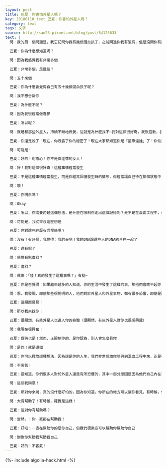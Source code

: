 ```yaml
---
layout: post
title: 巴夏：你害怕外星人嗎？
key: 20180110_text_巴夏：你害怕外星人嗎？
category: text
tags: 文字
source: http://san23.pixnet.net/blog/post/64123633
text: |
  問：我的另一個問題是，我忘記問你我有幾個混血孩子，之前問過你我有沒有，但是沒問你有幾個

  巴夏：你為什麼想知道呢？

  問：因為我感覺我有非常多個

  巴夏：非常多個，是幾個？

  問：五十來個

  巴夏：你為什麼會覺得自己有五十幾個混血孩子呢？

  問：我不想告訴你

  巴夏：為什麼不呢？

  問：因為我很經常做春夢

  巴夏：所以呢？

  問：就是和那些外星人，持續不斷地做愛，這就是為什麼我不⋯我對這個很好奇，我很抱歉，我不想說這個！我爸媽也在現場！

  巴夏：你還是說了！現在，你洩露了你的秘密了！現在大家都知道你是「星際淫娃」了！你怕這個嗎？

  問：可能是！

  巴夏：好的！別擔心！你不是個淫蕩的女人！

  問：好！我對這個很好奇！這種事情經常發生

  巴夏：不是這種事情經常發生，而是你經常回憶發生時的情形，你經常讓自己待在那個狀態中，而由於某種原因，你沒有超越它，沒有繼續前行，你困在當時的記憶中，沒有走出來，所以，你不斷地在腦袋中重播當時的情形，使得你覺得：發生的次數比實際的多得多

  問：哦！

  巴夏：你明白嗎？

  問：Okay

  巴夏：所以，你需要跨越這個想法，是什麼在限制你走出這個記憶呢？是不是在混血工程中，你的某些任務，是你所不想面對的？

  問：可能是，我從來沒這麼想過

  巴夏：你對這些經歷有恐懼感嗎？

  問：沒有！有時候，我覺得：我的天吶！我的DNA跟這些人的DNA結合在一起了

  巴夏：還有呢？

  問：感覺有點虛幻？

  巴夏：虛幻？

  問：就像：「哇！真的發生了這種事嗎？」有點⋯

  巴夏：你是否覺得：如果越來越多的人知道，你的生活中發生了這樣的事，那他們會瞧不起你？

  問：恩，我發現，即使那些很開明的人，他們對於外星人和外星事物，都有很多恐懼，即使是那些接受新時代思想的人，你跟他們聊到外星人的話題時，他們也會說：哦！不！不！我不想聽這個。我注意到他們的反應，所以他們覺得我很怪，但我對外星事物非常感興趣，我對外星人，也是極其興奮！

  巴夏：這顯而易見！

  問：所以我來找你！

  巴夏：很顯然，有些外星人也進入你的身體（很顯然，有些外星人對你也很感興趣）

  問：我現在很興奮！

  巴夏：我猜也是！然而，正限制你的，是你認為，別人會怎麼看你

  問：是的！就是這個

  巴夏：你可以釋放這種想法，因為這是你的人生，我們非常感激你參與到混血工程中來，正是有你這樣的人的參與，才會有我們的文明的誕生，所以，感謝你幫助我們的「造人計劃」

  問：不客氣！

  巴夏：要知道，你們很多人對於外星人還是有所恐懼的，其中一部分原因是因為他們自己內在有恐懼，當他們面對更高振頻的能量時，這些恐懼就浮出水面，並迫使他們去面對 他們還沒準備好面對的恐懼，所以，並不是他們真的害怕我們外星人，而是他們害怕自己的某些方面展示出來

  問：這個我同意！

  巴夏：那對你來說，真的沒什麼好怕的，因為你知道，你所在的地方可以讓你看見，有時候，他們投射在你身上的恐懼根本就是他們對自我更加瞭解的恐懼

  問：太有幫助了！有時候，確實是這樣！

  巴夏：這對你有幫助嗎？

  問：當然，！你一直都在幫助我！

  巴夏：好吧！一直在幫助你的是你自己，但我們很樂意可以幫助你幫助你自己

  問：謝謝你幫助我幫助我自己

  巴夏：好的！不客氣！
---
```


{%- include algolia-hack.html -%}
